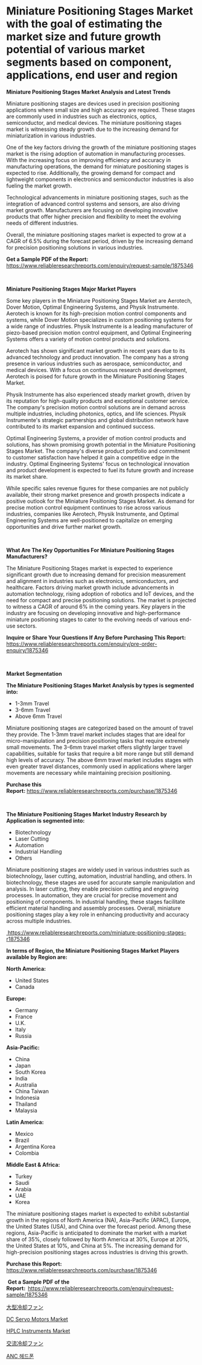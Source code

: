 <p><h1>Miniature Positioning Stages Market with the goal of estimating the market size and future growth potential of various market segments based on component, applications, end user and region</h1></p><p><strong>Miniature Positioning Stages Market Analysis and Latest Trends</strong></p>
<p><p>Miniature positioning stages are devices used in precision positioning applications where small size and high accuracy are required. These stages are commonly used in industries such as electronics, optics, semiconductor, and medical devices. The miniature positioning stages market is witnessing steady growth due to the increasing demand for miniaturization in various industries. </p><p>One of the key factors driving the growth of the miniature positioning stages market is the rising adoption of automation in manufacturing processes. With the increasing focus on improving efficiency and accuracy in manufacturing operations, the demand for miniature positioning stages is expected to rise. Additionally, the growing demand for compact and lightweight components in electronics and semiconductor industries is also fueling the market growth.</p><p>Technological advancements in miniature positioning stages, such as the integration of advanced control systems and sensors, are also driving market growth. Manufacturers are focusing on developing innovative products that offer higher precision and flexibility to meet the evolving needs of different industries.</p><p>Overall, the miniature positioning stages market is expected to grow at a CAGR of 6.5% during the forecast period, driven by the increasing demand for precision positioning solutions in various industries.</p></p>
<p><strong>Get a Sample PDF of the Report:&nbsp;</strong> <a href="https://www.reliableresearchreports.com/enquiry/request-sample/1875346">https://www.reliableresearchreports.com/enquiry/request-sample/1875346</a></p>
<p>&nbsp;</p>
<p><strong>Miniature Positioning Stages Major Market Players</strong></p>
<p><p>Some key players in the Miniature Positioning Stages Market are Aerotech, Dover Motion, Optimal Engineering Systems, and Physik Instrumente. Aerotech is known for its high-precision motion control components and systems, while Dover Motion specializes in custom positioning systems for a wide range of industries. Physik Instrumente is a leading manufacturer of piezo-based precision motion control equipment, and Optimal Engineering Systems offers a variety of motion control products and solutions.</p><p>Aerotech has shown significant market growth in recent years due to its advanced technology and product innovation. The company has a strong presence in various industries such as aerospace, semiconductor, and medical devices. With a focus on continuous research and development, Aerotech is poised for future growth in the Miniature Positioning Stages Market.</p><p>Physik Instrumente has also experienced steady market growth, driven by its reputation for high-quality products and exceptional customer service. The company's precision motion control solutions are in demand across multiple industries, including photonics, optics, and life sciences. Physik Instrumente's strategic partnerships and global distribution network have contributed to its market expansion and continued success.</p><p>Optimal Engineering Systems, a provider of motion control products and solutions, has shown promising growth potential in the Miniature Positioning Stages Market. The company's diverse product portfolio and commitment to customer satisfaction have helped it gain a competitive edge in the industry. Optimal Engineering Systems' focus on technological innovation and product development is expected to fuel its future growth and increase its market share.</p><p>While specific sales revenue figures for these companies are not publicly available, their strong market presence and growth prospects indicate a positive outlook for the Miniature Positioning Stages Market. As demand for precise motion control equipment continues to rise across various industries, companies like Aerotech, Physik Instrumente, and Optimal Engineering Systems are well-positioned to capitalize on emerging opportunities and drive further market growth.</p></p>
<p>&nbsp;</p>
<p><strong>What Are The Key Opportunities For Miniature Positioning Stages Manufacturers?</strong></p>
<p><p>The Miniature Positioning Stages market is expected to experience significant growth due to increasing demand for precision measurement and alignment in industries such as electronics, semiconductors, and healthcare. Factors driving market growth include advancements in automation technology, rising adoption of robotics and IoT devices, and the need for compact and precise positioning solutions. The market is projected to witness a CAGR of around 6% in the coming years. Key players in the industry are focusing on developing innovative and high-performance miniature positioning stages to cater to the evolving needs of various end-use sectors.</p></p>
<p><strong>Inquire or Share Your Questions If Any Before Purchasing This Report:</strong> <a href="https://www.reliableresearchreports.com/enquiry/pre-order-enquiry/1875346">https://www.reliableresearchreports.com/enquiry/pre-order-enquiry/1875346</a></p>
<p>&nbsp;</p>
<p><strong>Market Segmentation</strong></p>
<p><strong>The Miniature Positioning Stages Market Analysis by types is segmented into:</strong></p>
<p><ul><li>1-3mm Travel</li><li>3-6mm Travel</li><li>Above 6mm Travel</li></ul></p>
<p><p>Miniature positioning stages are categorized based on the amount of travel they provide. The 1-3mm travel market includes stages that are ideal for micro-manipulation and precision positioning tasks that require extremely small movements. The 3-6mm travel market offers slightly larger travel capabilities, suitable for tasks that require a bit more range but still demand high levels of accuracy. The above 6mm travel market includes stages with even greater travel distances, commonly used in applications where larger movements are necessary while maintaining precision positioning.</p></p>
<p><strong>Purchase this Report:&nbsp;</strong><a href="https://www.reliableresearchreports.com/purchase/1875346">https://www.reliableresearchreports.com/purchase/1875346</a></p>
<p>&nbsp;</p>
<p><strong>The Miniature Positioning Stages Market Industry Research by Application is segmented into:</strong></p>
<p><ul><li>Biotechnology</li><li>Laser Cutting</li><li>Automation</li><li>Industrial Handling</li><li>Others</li></ul></p>
<p><p>Miniature positioning stages are widely used in various industries such as biotechnology, laser cutting, automation, industrial handling, and others. In biotechnology, these stages are used for accurate sample manipulation and analysis. In laser cutting, they enable precision cutting and engraving processes. In automation, they are crucial for precise movement and positioning of components. In industrial handling, these stages facilitate efficient material handling and assembly processes. Overall, miniature positioning stages play a key role in enhancing productivity and accuracy across multiple industries.</p></p>
<p><a href="https://www.reliableresearchreports.com/miniature-positioning-stages-r1875346">&nbsp;https://www.reliableresearchreports.com/miniature-positioning-stages-r1875346</a></p>
<p><strong>In terms of Region, the Miniature Positioning Stages Market Players available by Region are:</strong></p>
<p>
    <p> <strong> North America: </strong>
        <ul>
            <li>United States</li>
            <li>Canada</li>
        </ul>
        </p> 
    <p> <strong> Europe: </strong>
        <ul>
            <li>Germany</li>
            <li>France</li>
            <li>U.K.</li>
            <li>Italy</li>
            <li>Russia</li>
        </ul>
        </p> 
    <p> <strong> Asia-Pacific: </strong>
        <ul>
            <li>China</li>
            <li>Japan</li>
            <li>South Korea</li>
            <li>India</li>
            <li>Australia</li>
            <li>China Taiwan</li>
            <li>Indonesia</li>
            <li>Thailand</li>
            <li>Malaysia</li>
        </ul>
        </p> 
    <p> <strong> Latin America: </strong>
        <ul>
            <li>Mexico</li>
            <li>Brazil</li>
            <li>Argentina Korea</li>
            <li>Colombia</li>
        </ul>
        </p> 
    <p> <strong> Middle East & Africa: </strong>
        <ul>
            <li>Turkey</li>
            <li>Saudi</li>
            <li>Arabia</li>
            <li>UAE</li>
            <li>Korea</li>
        </ul>
    </p>
    </p>
<p><p>The miniature positioning stages market is expected to exhibit substantial growth in the regions of North America (NA), Asia-Pacific (APAC), Europe, the United States (USA), and China over the forecast period. Among these regions, Asia-Pacific is anticipated to dominate the market with a market share of 35%, closely followed by North America at 30%, Europe at 20%, the United States at 10%, and China at 5%. The increasing demand for high-precision positioning stages across industries is driving this growth.</p></p>
<p><strong>Purchase this Report: </strong><a href="https://www.reliableresearchreports.com/purchase/1875346">https://www.reliableresearchreports.com/purchase/1875346</a></p>
<p>&nbsp;<strong>Get a Sample PDF of the Report:&nbsp;&nbsp;</strong><a href="https://www.reliableresearchreports.com/enquiry/request-sample/1875346">https://www.reliableresearchreports.com/enquiry/request-sample/1875346</a></p>
<p><strong></strong></p>
<p><p><a href="https://github.com/LenoraKris2023/Market-Research-Report-List-1/blob/main/1502523164484.md">大型冷却ファン</a></p><p><a href="https://github.com/Paul14Anderson63/Market-Research-Report-List-4/blob/main/dc-servo-motors-market.md">DC Servo Motors Market</a></p><p><a href="https://github.com/mabutironaldo/Market-Research-Report-List-5/blob/main/hplc-instruments-market.md">HPLC Instruments Market</a></p><p><a href="https://github.com/Fatimaklein1/Market-Research-Report-List-1/blob/main/6826346164483.md">交流冷却ファン</a></p><p><a href="https://github.com/milikokao84/Market-Research-Report-List-1/blob/main/9818214177451.md">ANC 헤드폰</a></p></p>